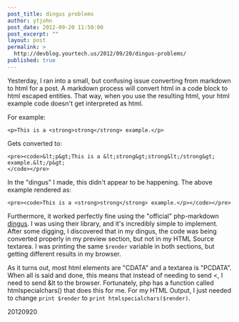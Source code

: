 ```yaml
---
post_title: dingus problems
author: ytjohn
post_date: 2012-09-20 11:50:00
post_excerpt: ""
layout: post
permalink: >
  http://devblog.yourtech.us/2012/09/20/dingus-problems/
published: true
---
```

<p>Yesterday, I ran into a small, but confusing issue converting from markdown to html for a post. A markdown process will convert html in a code block to html escaped entities. That way, when you use the resulting html, your html example code doesn't get interpreted as html.</p>
<p>For example:</p>
<pre><code>&lt;p&gt;This is a &lt;strong&gt;strong&lt;/strong&gt; example.&lt;/p&gt;
</code></pre>
<p>Gets converted to:</p>
<pre><code>&lt;pre&gt;&lt;code&gt;&amp;lt;p&amp;gt;This is a &amp;lt;strong&amp;gt;strong&amp;lt;/strong&amp;gt; example.&amp;lt;/p&amp;gt;
&lt;/code&gt;&lt;/pre&gt;
</code></pre>
<p>In the "dingus" I made, this didn't appear to be happening. The above example rendered as:</p>
<pre><code>&lt;pre&gt;&lt;code&gt;This is a &lt;strong&gt;strong&lt;/strong&gt; example.&lt;/p&gt;&lt;/code&gt;&lt;/pre&gt;
</code></pre>
<p>Furthermore, it worked perfectly fine using the "official" php-markdown <a href="http://michelf.ca/projects/php-markdown/dingus/">dingus</a>. I was using their library, and it's incredibly simple to implement. After some digging, I discovered that in my dingus, the code was being converted properly in my preview section, but not in my HTML Source textarea. I was printing the same <code>$render</code> variable in both sections, but getting different results in my browser. </p>
<p>As it turns out, most html elements are "CDATA" and a textarea is "PCDATA". When all is said and done, this means that instead of needing to send &lt;, I need to send &amp;lt to the browser. Fortunately, php has a function called htmlspecialchars() that does this for me. For my HTML Output, I just needed to change <code>print $render</code> to <code>print htmlspecialchars($render)</code>.</p>
<p>20120920</p>
